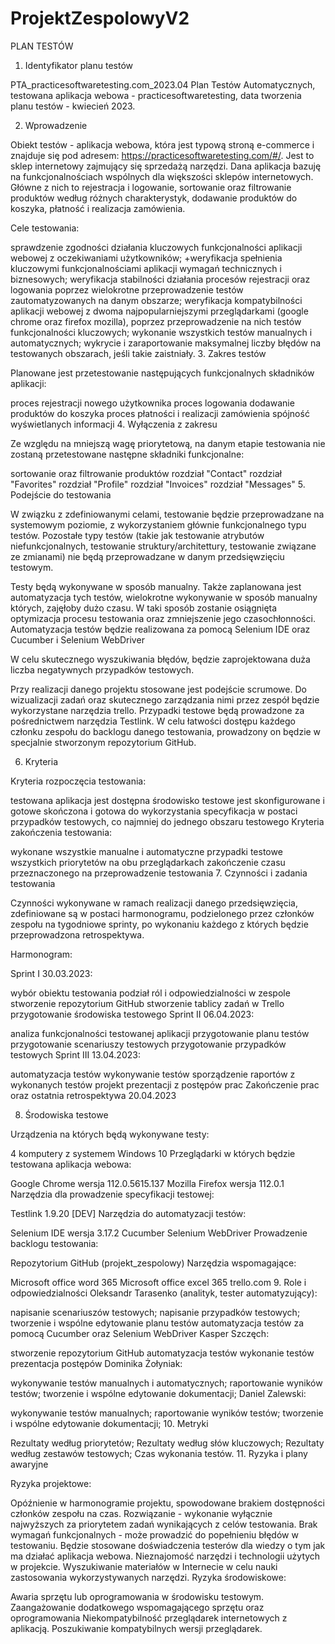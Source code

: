 # ProjektZespolowyV2
PLAN TESTÓW

1. Identyfikator planu testów

PTA_practicesoftwaretesting.com_2023.04 Plan Testów Automatycznych, testowana aplikacja webowa - practicesoftwaretesting, data tworzenia planu testów - kwiecień 2023.

2. Wprowadzenie

Obiekt testów - aplikacja webowa, która jest typową stroną e-commerce i znajduje się pod adresem: https://practicesoftwaretesting.com/#/. Jest to sklep internetowy zajmujący się sprzedażą narzędzi. Dana aplikacja bazuję na funkcjonalnościach wspólnych dla większości sklepów internetowych. Główne z nich to rejestracja i logowanie, sortowanie oraz filtrowanie produktów według różnych charakterystyk, dodawanie produktów do koszyka, płatność i realizacja zamówienia.

Cele testowania:

sprawdzenie zgodności działania kluczowych funkcjonalności aplikacji webowej z oczekiwaniami użytkowników; +weryfikacja spełnienia kluczowymi funkcjonalnościami aplikacji wymagań technicznych i biznesowych;
weryfikacja stabilności działania procesów rejestracji oraz logowania poprzez wielokrotne przeprowadzenie testów zautomatyzowanych na danym obszarze;
weryfikacja kompatybilności aplikacji webowej z dwoma najpopularniejszymi przeglądarkami (google chrome oraz firefox mozilla), poprzez przeprowadzenie na nich testów funkcjonalności kluczowych;
wykonanie wszystkich testów manualnych i automatycznych;
wykrycie i zaraportowanie maksymalnej liczby błędów na testowanych obszarach, jeśli takie zaistniały.
3. Zakres testów

Planowane jest przetestowanie następujących funkcjonalnych składników aplikacji:

proces rejestracji nowego użytkownika
proces logowania
dodawanie produktów do koszyka
proces płatności i realizacji zamówienia
spójność wyświetlanych informacji
4. Wyłączenia z zakresu

Ze względu na mniejszą wagę priorytetową, na danym etapie testowania nie zostaną przetestowane następne składniki funkcjonalne:

sortowanie oraz filtrowanie produktów
rozdział "Contact"
rozdział "Favorites"
rozdział "Profile"
rozdział "Invoices"
rozdział "Messages"
5. Podejście do testowania

W związku z zdefiniowanymi celami, testowanie będzie przeprowadzane na systemowym poziomie, z wykorzystaniem głównie funkcjonalnego typu testów. Pozostałe typy testów (takie jak testowanie atrybutów niefunkcjonalnych, testowanie struktury/architettury, testowanie związane ze zmianami) nie będą przeprowadzane w danym przedsięwzięciu testowym.

Testy będą wykonywane w sposób manualny. Także zaplanowana jest automatyzacja tych testów, wielokrotne wykonywanie w sposób manualny których, zajęłoby dużo czasu. W taki sposób zostanie osiągnięta optymizacja procesu testowania oraz zmniejszenie jego czasochłonności. Automatyzacja testów będzie realizowana za pomocą Selenium IDE oraz Cucumber i Selenium WebDriver

W celu skutecznego wyszukiwania błędów, będzie zaprojektowana duża liczba negatywnych przypadków testowych.

Przy realizacji danego projektu stosowane jest podejście scrumowe. Do wizualizacji zadań oraz skutecznego zarządzania nimi przez zespół będzie wykorzystane narzędzia trello. Przypadki testowe będą prowadzone za pośrednictwem narzędzia Testlink. W celu łatwości dostępu każdego członku zespołu do backlogu danego testowania, prowadzony on będzie w specjalnie stworzonym repozytorium GitHub.

6. Kryteria

Kryteria rozpoczęcia testowania:

testowana aplikacja jest dostępna
środowisko testowe jest skonfigurowane i gotowe
skończona i gotowa do wykorzystania specyfikacja w postaci przypadków testowych, co najmniej do jednego obszaru testowego
Kryteria zakończenia testowania:

wykonane wszystkie manualne i automatyczne przypadki testowe wszystkich priorytetów na obu przeglądarkach
zakończenie czasu przeznaczonego na przeprowadzenie testowania
7. Czynności i zadania testowania

Czynności wykonywane w ramach realizacji danego przedsięwzięcia, zdefiniowane są w postaci harmonogramu, podzielonego przez członków zespołu na tygodniowe sprinty, po wykonaniu każdego z których będzie przeprowadzona retrospektywa.

Harmonogram:

Sprint I 30.03.2023:

wybór obiektu testowania
podział ról i odpowiedzialności w zespole
stworzenie repozytorium GitHub
stworzenie tablicy zadań w Trello
przygotowanie środowiska testowego
Sprint II 06.04.2023:

analiza funkcjonalności testowanej aplikacji
przygotowanie planu testów
przygotowanie scenariuszy testowych
przygotowanie przypadków testowych
Sprint III 13.04.2023:

automatyzacja testów
wykonywanie testów
sporządzenie raportów z wykonanych testów
projekt prezentacji z postępów prac
Zakończenie prac oraz ostatnia retrospektywa 20.04.2023

8. Środowiska testowe

Urządzenia na których będą wykonywane testy:

4 komputery z systemem Windows 10
Przeglądarki w których będzie testowana aplikacja webowa:

Google Chrome wersja 112.0.5615.137
Mozilla Firefox wersja 112.0.1
Narzędzia dla prowadzenie specyfikacji testowej:

Testlink 1.9.20 [DEV]
Narzędzia do automatyzacji testów:

Selenium IDE wersja 3.17.2
Cucumber
Selenium WebDriver
Prowadzenie backlogu testowania:

Repozytorium GitHub (projekt_zespolowy)
Narzędzia wspomagające:

Microsoft office word 365
Microsoft office excel 365
trello.com
9. Role i odpowiedzialności Oleksandr Tarasenko (analityk, tester automatyzujący):

napisanie scenariuszów testowych;
napisanie przypadków testowych;
tworzenie i wspólne edytowanie planu testów
automatyzacja testów za pomocą Cucumber oraz Selenium WebDriver
Kasper Szczęch:

stworzenie repozytorium GitHub
automatyzacja testów
wykonanie testów
prezentacja postępów
Dominika Żołyniak:

wykonywanie testów manualnych i automatycznych;
raportowanie wyników testów;
tworzenie i wspólne edytowanie dokumentacji;
Daniel Zalewski:

wykonywanie testów manualnych;
raportowanie wyników testów;
tworzenie i wspólne edytowanie dokumentacji;
10. Metryki

Rezultaty według priorytetów;
Rezultaty według słów kluczowych;
Rezultaty według zestawów testowych;
Czas wykonania testów.
11. Ryzyka i plany awaryjne

Ryzyka projektowe:

Opóźnienie w harmonogramie projektu, spowodowane brakiem dostępności członków zespołu na czas. Rozwiązanie - wykonanie wyłącznie najwyższych za priorytetem zadań wynikających z celów testowania.
Brak wymagań funkcjonalnych - może prowadzić do popełnieniu błędów w testowaniu. Będzie stosowane doświadczenia testerów dla wiedzy o tym jak ma działać aplikacja webowa.
Nieznajomość narzędzi i technologii użytych w projekcie. Wyszukiwanie materiałów w Internecie w celu nauki zastosowania wykorzystywanych narzędzi.
Ryzyka środowiskowe:

Awaria sprzętu lub oprogramowania w środowisku testowym. Zaangażowanie dodatkowego wspomagającego sprzętu oraz oprogramowania
Niekompatybilność przeglądarek internetowych z aplikacją. Poszukiwanie kompatybilnych wersji przeglądarek.